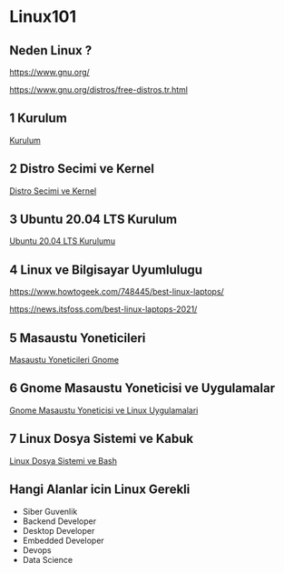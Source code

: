 # Linux101

## Neden Linux ?
https://www.gnu.org/

https://www.gnu.org/distros/free-distros.tr.html

## 1 Kurulum
[Kurulum](install.md)

## 2 Distro Secimi ve Kernel
[Distro Secimi ve Kernel](distroandkernel.md)

## 3 Ubuntu 20.04 LTS Kurulum
[Ubuntu 20.04 LTS Kurulumu](ubuntults.md)


## 4 Linux ve Bilgisayar Uyumlulugu
https://www.howtogeek.com/748445/best-linux-laptops/

https://news.itsfoss.com/best-linux-laptops-2021/

## 5 Masaustu Yoneticileri
[Masaustu Yoneticileri Gnome](windowmanager.md)

## 6 Gnome Masaustu Yoneticisi ve Uygulamalar
[Gnome Masaustu Yoneticisi ve Linux Uygulamalari](gnome.md)

## 7 Linux Dosya Sistemi ve Kabuk
[Linux Dosya Sistemi ve Bash](linux-bash.md)

## Hangi Alanlar icin Linux Gerekli
* Siber Guvenlik
* Backend Developer
* Desktop Developer
* Embedded Developer
* Devops
* Data Science
